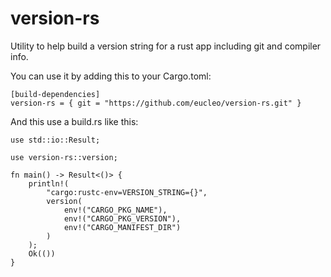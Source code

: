 # version-rs
Utility to help build a version string for a rust app including git and compiler info.

You can use it by adding this to your Cargo.toml:
```
[build-dependencies]
version-rs = { git = "https://github.com/eucleo/version-rs.git" }
```

And this use a build.rs like this:
```
use std::io::Result;

use version-rs::version;

fn main() -> Result<()> {
    println!(
        "cargo:rustc-env=VERSION_STRING={}",
        version(
            env!("CARGO_PKG_NAME"),
            env!("CARGO_PKG_VERSION"),
            env!("CARGO_MANIFEST_DIR")
        )
    );
    Ok(())
}
```
